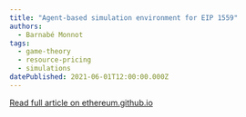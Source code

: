 ```yaml
---
title: "Agent-based simulation environment for EIP 1559"
authors:
  - Barnabé Monnot
tags:
  - game-theory
  - resource-pricing
  - simulations
datePublished: 2021-06-01T12:00:00.000Z
---
```


[Read full article on ethereum.github.io](https://ethereum.github.io/abm1559/)
